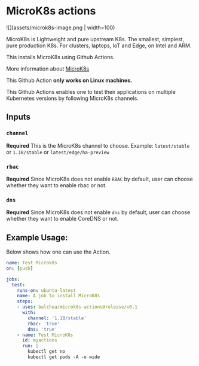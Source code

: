 # MicroK8s actions

![](assets/microk8s-image.png | width=100)

MicroK8s is Lightweight and pure upstream K8s.  The smallest, simplest, pure production K8s.  For clusters, laptops, IoT and Edge, on Intel and ARM.

This installs MicroK8s using Github Actions.  

More information about [MicroK8s](https://microk8s.io/)

This Github Action **only works on Linux machines.**

This Github Actions enables one to test their applications on multiple Kubernetes versions by following MicroK8s channels.

## Inputs

### `channel`

**Required**  This is the MicroK8s channel to choose.  Example: `latest/stable` or `1.18/stable` or `latest/edge/ha-preview`

### `rbac`

**Required**  Since MicroK8s does not enable `RBAC` by default, user can choose whether they want to enable rbac or not.

### `dns`

**Required**  Since MicroK8s does not enable `dns` by default, user can choose whether they want to enable CoreDNS or not.

## Example Usage:

Below shows how one can use the Action.

```yaml
name: Test Microk8s
on: [push]

jobs:
  test:
    runs-on: ubuntu-latest
    name: A job to install MicroK8s
    steps:
    - uses: balchua/microk8s-actions@release/v0.1
      with:
        channel: '1.18/stable'
        rbac: 'true'
        dns: 'true'
    - name: Test MicroK8s
      id: myactions
      run: |
        kubectl get no
        kubectl get pods -A -o wide
        
```
